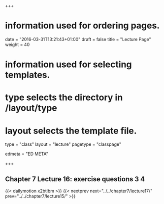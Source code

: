 +++
# information used for ordering pages.
date = "2016-03-31T13:21:43+01:00"
draft = false
title = "Lecture Page"
weight = 40

# information used for selecting templates.
# type selects the directory in /layout/type
# layout selects the template file.

type   = "class"
layout = "lecture"
pagetype = "classpage"





edmeta = "ED META"

+++
## Chapter 7 Lecture 16: exercise questions 3 4
{{< dailymotion x2btlbm >}}
{{< nextprev next="../../chapter7/lecture17/"     prev="../../chapter7/lecture15/"  >}}

